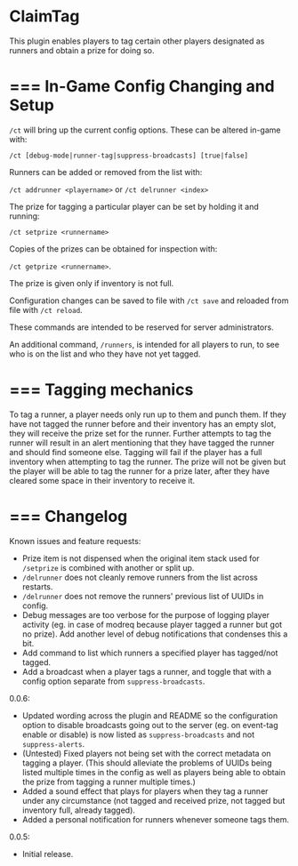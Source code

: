 ClaimTag
========

This plugin enables players to tag certain other players designated as runners and obtain a prize for doing so.

===
In-Game Config Changing and Setup
===

`/ct` will bring up the current config options.  These can be altered in-game with:

`/ct [debug-mode|runner-tag|suppress-broadcasts] [true|false]`

Runners can be added or removed from the list with:

`/ct addrunner <playername>` or `/ct delrunner <index>`

The prize for tagging a particular player can be set by holding it and running:

`/ct setprize <runnername>`

Copies of the prizes can be obtained for inspection with:

`/ct getprize <runnername>`.  

The prize is given only if inventory is not full.

Configuration changes can be saved to file with `/ct save` and reloaded from file with `/ct reload`.

These commands are intended to be reserved for server administrators.

An additional command, `/runners`, is intended for all players to run, to see who is on the list and who they have not yet tagged.

===
Tagging mechanics
===

To tag a runner, a player needs only run up to them and punch them.  If they have not tagged the runner before and their inventory has an empty slot, they will receive the prize set for the runner.  Further attempts to tag the runner will result in an alert mentioning that they have tagged the runner and should find someone else.  Tagging will fail if the player has a full inventory when attempting to tag the runner.  The prize will not be given but the player will be able to tag the runner for a prize later, after they have cleared some space in their inventory to receive it.

===
Changelog
===

Known issues and feature requests:
* Prize item is not dispensed when the original item stack used for `/setprize` is combined with another or split up.
* `/delrunner` does not cleanly remove runners from the list across restarts.
* `/delrunner` does not remove the runners' previous list of UUIDs in config.
* Debug messages are too verbose for the purpose of logging player activity (eg. in case of modreq because player tagged a runner but got no prize).  Add another level of debug notifications that condenses this a bit.
* Add command to list which runners a specified player has tagged/not tagged.
* Add a broadcast when a player tags a runner, and toggle that with a config option separate from `suppress-broadcasts`.

0.0.6: 
* Updated wording across the plugin and README so the configuration option to disable broadcasts going out to the server (eg. on event-tag enable or disable) is now listed as `suppress-broadcasts` and not `suppress-alerts`.
* (Untested) Fixed players not being set with the correct metadata on tagging a player.  (This should alleviate the problems of UUIDs being listed multiple times in the config as well as players being able to obtain the prize from tagging a runner multiple times.)
* Added a sound effect that plays for players when they tag a runner under any circumstance (not tagged and received prize, not tagged but inventory full, already tagged).
* Added a personal notification for runners whenever someone tags them.

0.0.5: 
* Initial release.